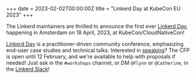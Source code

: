 +++
date = 2023-02-02T00:00:00Z
title = "Linkerd Day at KubeCon EU 2023"
+++

The Linkerd maintainers are thrilled to announce the first ever [Linkerd Day],
happening in Amsterdam on 18 April, 2023, at KubeCon/CloudNativeCon!

[Linkerd Day] is a practitioner-driven community conference, emphasizing
end-user case studies and technical talks. Interested in [speaking]? The CFP
is open until 12 February, and we're available to help with proposals if
needed! Just ask in the `#workshops` channel, or DM `@Flynn` or `@Catherine`,
in the [Linkerd Slack]!

[Linkerd Day]: https://events.linuxfoundation.org/kubecon-cloudnativecon-europe/cncf-hosted-co-located-events/linkerd-day/
[speaking]: https://events.linuxfoundation.org/kubecon-cloudnativecon-europe/cncf-hosted-co-located-events/linkerd-day/
[Linkerd Slack]: https://slack.linkerd.io
